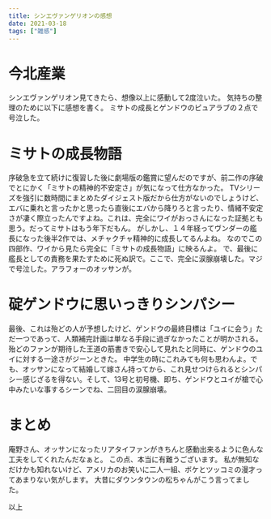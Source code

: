 ```yaml
---
title: シンエヴァンゲリオンの感想
date: 2021-03-18
tags: ["雑感"]
---
```


# 今北産業
シンエヴァンゲリオン見てきたら、想像以上に感動して2度泣いた。
気持ちの整理のために以下に感想を書く。
ミサトの成長とゲンドウのピュアラブの２点で号泣した。


# ミサトの成長物語
序破急を立て続けに復習した後に劇場版の鑑賞に望んだのですが、前二作の序破でとにかく「ミサトの精神的不安定さ」が気になって仕方なかった。
TVシリーズを強引に数時間にまとめたダイジェスト版だから仕方がないのでしょうけど、エバに乗れと言ったかと思ったら直後にエバから降りろと言ったり、情緒不安定さが凄く際立ったんですよね。これは、完全にワイがおっさんになった証拠とも思う。だってミサトはもう年下だもん。
がしかし、１４年経ってヴンダーの艦長になった後半2作では、メチャクチャ精神的に成長してるんよね。
なのでこの四部作、ワイから見たら完全に「ミサトの成長物語」に映るんよ。
で、最後に艦長としての責務を果たすために死ぬ訳で。ここで、完全に涙腺崩壊した。マジで号泣した。アラフォーのオッサンが。


# 碇ゲンドウに思いっきりシンパシー
最後、これは殆どの人が予想したけど、ゲンドウの最終目標は「ユイに会う」ただ一つであって、人類補完計画は単なる手段に過ぎなかったことが明かされる。
殆どのファンが期待した王道の筋書きで安心して見れたと同時に、ゲンドウのユイに対する一途さがジーンときた。
中学生の時にこれみても何も思わんよ。でも、オッサンになって結婚して嫁さん持ってから、これ見せつけられるとシンパシー感じざるを得ない。そして、13号と初号機、即ち、ゲンドウとユイが槍で心中みたいな事するシーンでね、二回目の涙腺崩壊。


# まとめ
庵野さん、オッサンになったリアタイファンがきちんと感動出来るように色んな工夫をしてくれたんだなぁと。
この点、本当に有難うございます。
私が無知なだけかも知れないけど、アメリカのお笑いに二人一組、ボケとツッコミの漫才ってあまりない気がします。
大昔にダウンタウンの松ちゃんがこう言ってました。


以上
